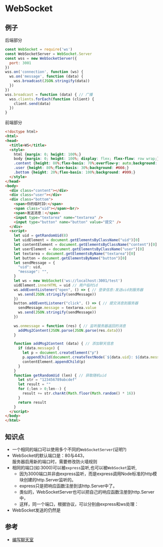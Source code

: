 # WebSocket

## 例子
后端部分
```js
const WebSocket = require('ws')
const WebSocketServer = WebSocket.Server
const wss = new WebSocketServer({
  port: 3001
})
wss.on('connection', function (ws) {
  ws.on('message', function (data) {
    wss.broadcast(JSON.stringify(data))
  })
})
wss.broadcast = function (data) { // 广播
  wss.clients.forEach(function (client) {
    client.send(data)
  })
}
```
前端部分
```html
<!doctype html>
<html>
<head>
  <title>WS</title>
  <style>
    html {margin: 0; height: 100%;}
    body {margin: 0; height: 100%; display: flex; flex-flow: row wrap;}
    .content {height: 80%;flex-basis: 70%;overflow-y: auto;background: #333;}
    .user {height: 80%;flex-basis: 30%;background: #666;}
    .bottom {height: 20%;flex-basis: 100%;background: #999;}
  </style>
</head>
<body>
  <div class="content"></div>
  <div class="user"></div>
  <div class="bottom">
    <span>你的临时ID:</span>
    <span class="uid"></span><br/>
    <span>发送消息：</span>
    <input type="textarea" name="textarea" />
    <input type="button" name="button" value="提交" />
  </div>
  <script>
    let uid = getRandomUid(8)
    let uidElement = document.getElementsByClassName("uid")[0]
    let contentElement = document.getElementsByClassName("content")[0]
    let userElement = document.getElementsByClassName("user")[0]
    let textarea = document.getElementsByName("textarea")[0]
    let button = document.getElementsByName("button")[0]
    let sendMessage = {
      "uid": uid,
      "message": "", 
    }
    let ws = new WebSocket('ws://localhost:3001/test')
    uidElement.innerHTML = uid // 用户临时id
    ws.addEventListener("open", () => { // 登录信息:发送uid到服务器
      ws.send(JSON.stringify(sendMessage))
    })
    button.addEventListener("click", () => { // 提交消息到服务器
      sendMessage.message = textarea.value
      ws.send(JSON.stringify(sendMessage))
    })
    
    ws.onmessage = function (res) { // 监听服务器返回的消息
      addMsg2Content(JSON.parse(JSON.parse(res.data)))
    }

    function addMsg2Content (data) { // 添加聊天信息
      if (data.message) {
        let p = document.createElement("p")
        p.appendChild(document.createTextNode(`${data.uid}: ${data.message}`))
        contentElement.appendChild(p)
      }
    }
    function getRandomUid (len) { // 获取随机uid
      let str = "123456789abcdef"
      let result = ""
      for (;len > 0;len--) {
        result += str.charAt(Math.floor(Math.random() * 16))
      }
      return result
    }
  </script>
</body>
</html>
```

## 知识点
- 一个相同的端口可以使用多个不同的`WebSocketServer`(证明?)
- WebSocket的默认端口是：80与443，  
  服务器启用新的端口时，需要修改防火墙规则
- 相同的端口(如:3000)可以被`express`监听,也可以被`WebSocket`监听,  
  * 因为3000端口并非由express监听，而是express调用Node标准的http模块创建的http.Server监听的。  
  * express只是把响应函数注册到该http.Server中了。  
  * 类似的，WebSocketServer也可以把自己的响应函数注册到http.Server中，  
  * 这样，同一个端口，根据协议，可以分别由express和ws处理：
- WebSocket发送的仍然是

## 参考
- [编写聊天室](https://www.liaoxuefeng.com/wiki/1022910821149312/1103332447876608)